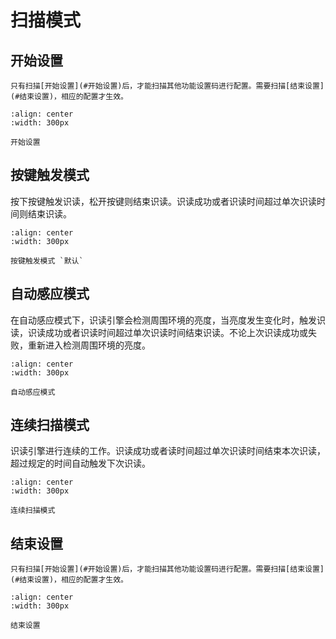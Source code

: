 # 扫描模式

## 开始设置

```{note}
只有扫描[开始设置](#开始设置)后，才能扫描其他功能设置码进行配置。需要扫描[结束设置](#结束设置)，相应的配置才生效。
```

```{figure} ../../media/23SETUPE1.png
:align: center
:width: 300px

开始设置
```

## 按键触发模式
按下按键触发识读，松开按键则结束识读。识读成功或者识读时间超过单次识读时间则结束识读。


```{figure} ../../media/40TRIGGERKEY5.png
:align: center
:width: 300px

按键触发模式 `默认`
```


## 自动感应模式
在自动感应模式下，识读引擎会检测周围环境的亮度，当亮度发生变化时，触发识读，识读成功或者识读时间超过单次识读时间结束识读。不论上次识读成功或失败，重新进入检测周围环境的亮度。

```{figure} ../../media/40BRIGHTNESS1.png
:align: center
:width: 300px

自动感应模式
```

## 连续扫描模式
识读引擎进行连续的工作。识读成功或者读时间超过单次识读时间结束本次识读，超过规定的时间自动触发下次识读。

```{figure} ../../media/40TRIGGEROFF6.png
:align: center
:width: 300px

连续扫描模式
```


## 结束设置

```{note}
只有扫描[开始设置](#开始设置)后，才能扫描其他功能设置码进行配置。需要扫描[结束设置](#结束设置)，相应的配置才生效。
```

```{figure} ../../media/23SETUPE0.png
:align: center
:width: 300px

结束设置
```

